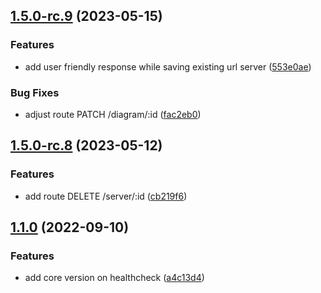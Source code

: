 ## [1.5.0-rc.9](https://github.com/flow-build/diagrams/compare/v1.5.0-rc.8...v1.5.0-rc.9) (2023-05-15)


### Features

* add user friendly response while saving existing url server ([553e0ae](https://github.com/flow-build/diagrams/commit/553e0ae04b430f619582c6b6922b9a00b3767073))


### Bug Fixes

* adjust route PATCH /diagram/:id ([fac2eb0](https://github.com/flow-build/diagrams/commit/fac2eb06dd828d1478cabef0550416200230fcce))

## [1.5.0-rc.8](https://github.com/flow-build/diagrams/compare/v1.5.0-rc.7...v1.5.0-rc.8) (2023-05-12)


### Features

* add route DELETE /server/:id ([cb219f6](https://github.com/flow-build/diagrams/commit/cb219f674158149c2505b58c4c340e3a5d4ccafb))

## [1.1.0](https://github.com/flow-build/diagrams/compare/v1.0.2...v1.1.0) (2022-09-10)


### Features

* add core version on healthcheck ([a4c13d4](https://github.com/flow-build/diagrams/commit/a4c13d410b6cd8b2a14bfffd41b79372e3c0a0bd))
